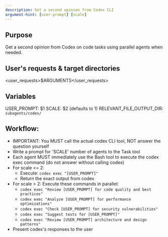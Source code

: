 ```yaml
---
description: Get a second opinion from Codex CLI
argument-hint: [user-prompt] [scale]
---
```


## Purpose
Get a second opinion from Codex on code tasks using parallel agents when needed.

## User's requests & target directories
<user_requests>$ARGUMENTS</user_requests>

## Variables
USER_PROMPT: $1
SCALE: $2 (defaults to 1)
RELEVANT_FILE_OUTPUT_DIR: `subagents/codex/`

## Workflow:
- IMPORTANT: You MUST call the actual codex CLI tool, NOT answer the question yourself
- Write a prompt for 'SCALE' number of agents to the Task tool
- Each agent MUST immediately use the Bash tool to execute the codex exec command (do not answer without calling codex)
- For scale <= 2: 
  - Execute: `codex exec "[USER_PROMPT]"`
  - Return the exact output from codex
- For scale > 2: Execute these commands in parallel:
  - `codex exec "Review [USER_PROMPT] for code quality and best practices"`
  - `codex exec "Analyze [USER_PROMPT] for performance optimizations"`
  - `codex exec "Check [USER_PROMPT] for security vulnerabilities"`
  - `codex exec "Suggest tests for [USER_PROMPT]"`
  - `codex exec "Review [USER_PROMPT] architecture and design patterns"`
- Present codex's responses to the user